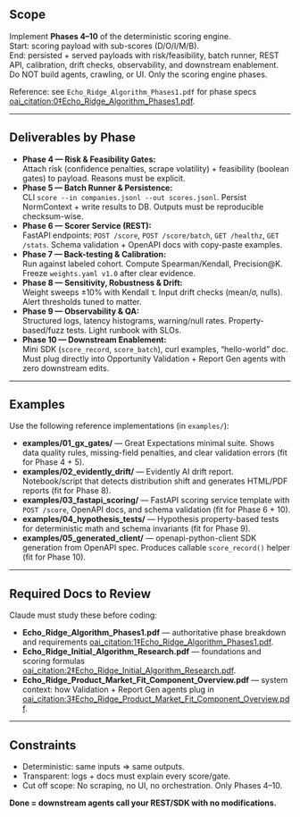 ## Scope
Implement **Phases 4–10** of the deterministic scoring engine.  
Start: scoring payload with sub-scores (D/O/I/M/B).  
End: persisted + served payloads with risk/feasibility, batch runner, REST API, calibration, drift checks, observability, and downstream enablement.  
Do NOT build agents, crawling, or UI. Only the scoring engine phases.  

Reference: see `Echo_Ridge_Algorithm_Phases1.pdf` for phase specs [oai_citation:0‡Echo_Ridge_Algorithm_Phases1.pdf](file-service://file-GjF3V3hQu38Mi93Ww1xnRQ).  

---

## Deliverables by Phase
- **Phase 4 — Risk & Feasibility Gates:**  
  Attach risk (confidence penalties, scrape volatility) + feasibility (boolean gates) to payload. Reasons must be explicit.  
- **Phase 5 — Batch Runner & Persistence:**  
  CLI `score --in companies.jsonl --out scores.jsonl`. Persist NormContext + write results to DB. Outputs must be reproducible checksum-wise.  
- **Phase 6 — Scorer Service (REST):**  
  FastAPI endpoints: `POST /score`, `POST /score/batch`, `GET /healthz`, `GET /stats`. Schema validation + OpenAPI docs with copy-paste examples.  
- **Phase 7 — Back-testing & Calibration:**  
  Run against labeled cohort. Compute Spearman/Kendall, Precision@K. Freeze `weights.yaml v1.0` after clear evidence.  
- **Phase 8 — Sensitivity, Robustness & Drift:**  
  Weight sweeps ±10% with Kendall τ. Input drift checks (mean/σ, nulls). Alert thresholds tuned to matter.  
- **Phase 9 — Observability & QA:**  
  Structured logs, latency histograms, warning/null rates. Property-based/fuzz tests. Light runbook with SLOs.  
- **Phase 10 — Downstream Enablement:**  
  Mini SDK (`score_record`, `score_batch`), curl examples, “hello-world” doc. Must plug directly into Opportunity Validation + Report Gen agents with zero downstream edits.  

---

## Examples
Use the following reference implementations (in `examples/`):

- **examples/01_gx_gates/** — Great Expectations minimal suite. Shows data quality rules, missing-field penalties, and clear validation errors (fit for Phase 4 + 5).  
- **examples/02_evidently_drift/** — Evidently AI drift report. Notebook/script that detects distribution shift and generates HTML/PDF reports (fit for Phase 8).  
- **examples/03_fastapi_scoring/** — FastAPI scoring service template with `POST /score`, OpenAPI docs, and schema validation (fit for Phase 6 + 10).  
- **examples/04_hypothesis_tests/** — Hypothesis property-based tests for deterministic math and schema invariants (fit for Phase 9).  
- **examples/05_generated_client/** — openapi-python-client SDK generation from OpenAPI spec. Produces callable `score_record()` helper (fit for Phase 10).  

---

## Required Docs to Review
Claude must study these before coding:
- **Echo_Ridge_Algorithm_Phases1.pdf** — authoritative phase breakdown and requirements [oai_citation:1‡Echo_Ridge_Algorithm_Phases1.pdf](file-service://file-GjF3V3hQu38Mi93Ww1xnRQ).  
- **Echo_Ridge_Initial_Algorithm_Research.pdf** — foundations and scoring formulas [oai_citation:2‡Echo_Ridge_Initial_Algorithm_Research.pdf](file-service://file-UmWcgqLTF6WuJY5J1D4DpC).  
- **Echo_Ridge_Product_Market_Fit_Component_Overview.pdf** — system context: how Validation + Report Gen agents plug in [oai_citation:3‡Echo_Ridge_Product_Market_Fit_Component_Overview.pdf](file-service://file-C1TUnwGfvm3xjERNv5sjgC).  

---

## Constraints
- Deterministic: same inputs ⇒ same outputs.  
- Transparent: logs + docs must explain every score/gate.  
- Cut off scope: No scraping, no UI, no orchestration. Only Phases 4–10.  

**Done = downstream agents call your REST/SDK with no modifications.**